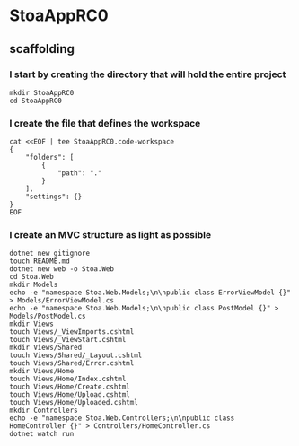 # StoaAppRC0

## scaffolding

### I start by creating the directory that will hold the entire project

```shell
mkdir StoaAppRC0
cd StoaAppRC0
```

### I create the file that defines the workspace

```shell
cat <<EOF | tee StoaAppRC0.code-workspace
{
	"folders": [
		{
			"path": "."
		}
	],
	"settings": {}
}
EOF
```

### I create an MVC structure as light as possible

```shell
dotnet new gitignore
touch README.md
dotnet new web -o Stoa.Web
cd Stoa.Web
mkdir Models
echo -e "namespace Stoa.Web.Models;\n\npublic class ErrorViewModel {}" > Models/ErrorViewModel.cs
echo -e "namespace Stoa.Web.Models;\n\npublic class PostModel {}" > Models/PostModel.cs
mkdir Views
touch Views/_ViewImports.cshtml
touch Views/_ViewStart.cshtml
mkdir Views/Shared
touch Views/Shared/_Layout.cshtml
touch Views/Shared/Error.cshtml
mkdir Views/Home
touch Views/Home/Index.cshtml
touch Views/Home/Create.cshtml
touch Views/Home/Upload.cshtml
touch Views/Home/Uploaded.cshtml
mkdir Controllers
echo -e "namespace Stoa.Web.Controllers;\n\npublic class HomeController {}" > Controllers/HomeController.cs
dotnet watch run
```
